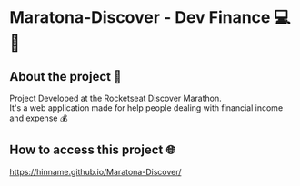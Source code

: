 # Maratona-Discover - Dev Finance 💻 🤑

## About the project 💬

Project Developed at the Rocketseat Discover Marathon. <br>
It's a web application made for help people dealing with financial income and expense 💰

## How to access this project 🌐
https://hinname.github.io/Maratona-Discover/
